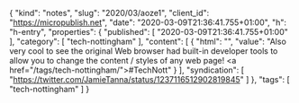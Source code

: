 {
  "kind": "notes",
  "slug": "2020/03/aoze1",
  "client_id": "https://micropublish.net",
  "date": "2020-03-09T21:36:41.755+01:00",
  "h": "h-entry",
  "properties": {
    "published": [
      "2020-03-09T21:36:41.755+01:00"
    ],
    "category": [
      "tech-nottingham"
    ],
    "content": [
      {
        "html": "",
        "value": "Also very cool to see the original Web browser had built-in developer tools to allow you to change the content / styles of any web page! <a href=\"/tags/tech-nottingham/\">#TechNott</a>"
      }
    ],
    "syndication": [
      "https://twitter.com/JamieTanna/status/1237116512902819845"
    ]
  },
  "tags": [
    "tech-nottingham"
  ]
}
